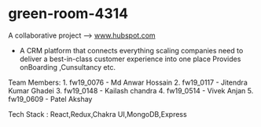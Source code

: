 # green-room-4314
A collaborative project --> www.hubspot.com

* A CRM platform that connects everything scaling companies need to deliver a best-in-class customer experience into one place
Provides onBoarding ,Cunsultancy etc.

Team Members:
            1. fw19_0076 - Md Anwar Hossain
            2. fw19_0117 - Jitendra Kumar Ghadei
            3. fw19_0148 - Kailash chandra
            4. fw19_0514 - Vivek Anjan
            5. fw19_0609 - Patel Akshay
            
Tech Stack : React,Redux,Chakra UI,MongoDB,Express